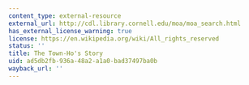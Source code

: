 ```yaml
---
content_type: external-resource
external_url: http://cdl.library.cornell.edu/moa/moa_search.html
has_external_license_warning: true
license: https://en.wikipedia.org/wiki/All_rights_reserved
status: ''
title: The Town-Ho's Story
uid: ad5db2fb-936a-48a2-a1a0-bad37497ba0b
wayback_url: ''
---
```

